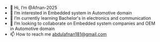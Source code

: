 - 👋 Hi, I’m @Afnan-2025
- 👀 I’m interested in Embedded system in Automotive domain 
- 🌱 I’m currently learning Bachelor's in electronics and communication 
- 💞️ I’m looking to collaborate on Embedded system companies and OEM in Automotive domain 
- 📫 How to reach me abdulafnan181@gmail.com

<!---
Afnan-2025/Afnan-2025 is a ✨ special ✨ repository because its `README.md` (this file) appears on your GitHub profile.
You can click the Preview link to take a look at your changes.
--->
